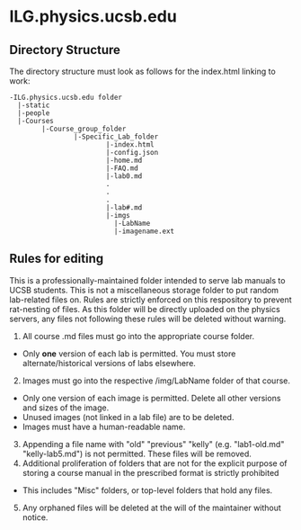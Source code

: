 # ILG.physics.ucsb.edu

## Directory Structure

The directory structure must look as follows for the index.html linking to work:


```
-ILG.physics.ucsb.edu folder
  |-static
  |-people
  |-Courses
        |-Course_group_folder
                |-Specific_Lab_folder
                        |-index.html
                        |-config.json             
                        |-home.md
                        |-FAQ.md
                        |-lab0.md
                        .
                        .
                        .
                        |-lab#.md
                        |-imgs
                          |-LabName
                          |-imagename.ext
```
                     
                        
## Rules for editing

This is a professionally-maintained folder intended to serve lab manuals to UCSB students. This is not a miscellaneous storage folder to put random lab-related files on.
Rules are strictly enforced on this respository to prevent rat-nesting of files. As this folder will be directly uploaded on the physics servers, any files not following these rules will be deleted without warning.

1. All course .md files must go into the appropriate course folder. 
  - Only **one** version of each lab is permitted. You must store alternate/historical versions of labs elsewhere.
2. Images must go into the respective /img/LabName folder of that course. 
  - Only one version of each image is permitted. Delete all other versions and sizes of the image.
  - Unused images (not linked in a lab file) are to be deleted.
  - Images must have a human-readable name.
3. Appending a file name with "old" "previous" "kelly" (e.g. "lab1-old.md" "kelly-lab5.md") is not permitted. These files will be removed. 
4. Additional proliferation of folders that are not for the explicit purpose of storing a course manual in the prescribed format is strictly prohibited
  - This includes "Misc" folders, or top-level folders that hold any files.
5. Any orphaned files will be deleted at the will of the maintainer without notice.
